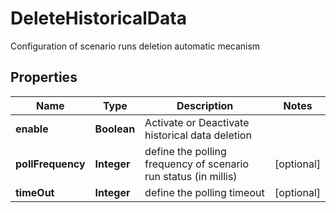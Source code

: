 

# DeleteHistoricalData

Configuration of scenario runs deletion automatic mecanism

## Properties

Name | Type | Description | Notes
------------ | ------------- | ------------- | -------------
**enable** | **Boolean** | Activate or Deactivate historical data deletion | 
**pollFrequency** | **Integer** | define the polling frequency of scenario run status (in millis) |  [optional]
**timeOut** | **Integer** | define the polling timeout |  [optional]



